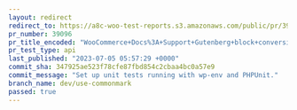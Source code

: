 ```yaml
---
layout: redirect
redirect_to: https://a8c-woo-test-reports.s3.amazonaws.com/public/pr/39096/api/index.html
pr_number: 39096
pr_title_encoded: "WooCommerce+Docs%3A+Support+Gutenberg+block+conversion+with+CommonMark%2C+add+some+basic+unit+tests."
pr_test_type: api
last_published: "2023-07-05 05:57:29 +0000"
commit_sha: 347925ae523f78cfe87fbd854c2cbaa4bc0a57e9
commit_message: "Set up unit tests running with wp-env and PHPUnit."
branch_name: dev/use-commonmark
passed: true
---
```


